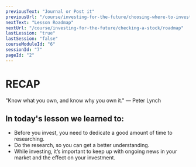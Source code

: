 ```yaml
---
previousText: "Journal or Post it"
previousUrl: "/course/investing-for-the-future/choosing-where-to-invest/journal-or-post-it"
nextText: "Lesson Roadmap"
nextUrl: "/course/investing-for-the-future/checking-a-stock/roadmap"
lastLession: "true"
lastSession: "false"
courseModuleId: "6"
sessionId: "7"
pageId: "2"
---
```



# RECAP

<sparkle-character-intro position="right" character="jen">
"Know what you own, and know why you own it." — Peter Lynch
</sparkle-character-intro>

## In today's lesson we learned to: 
- Before you invest, you need to dedicate a good amount of time to researching. 
- Do the research, so you can get a better understanding.
- While investing, it’s important to keep up with ongoing news in your market and the  effect on your investment.
